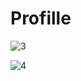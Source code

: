 # Profille


![3](https://github.com/radwa-reda/Profille/assets/113899661/f8262941-c7ba-4b3e-be3d-1ac288e90be8)

![4](https://github.com/radwa-reda/Profille/assets/113899661/bf7d2e48-5924-4764-9819-7ce6038c9faa)
